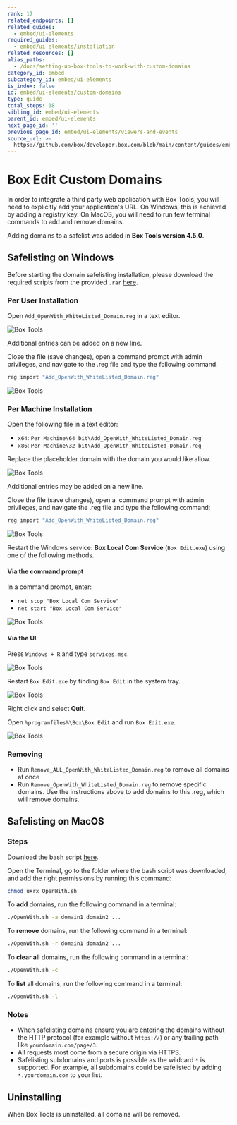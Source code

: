 ```yaml
---
rank: 17
related_endpoints: []
related_guides:
  - embed/ui-elements
required_guides:
  - embed/ui-elements/installation
related_resources: []
alias_paths:
  - /docs/setting-up-box-tools-to-work-with-custom-domains
category_id: embed
subcategory_id: embed/ui-elements
is_index: false
id: embed/ui-elements/custom-domains
type: guide
total_steps: 18
sibling_id: embed/ui-elements
parent_id: embed/ui-elements
next_page_id: ''
previous_page_id: embed/ui-elements/viewers-and-events
source_url: >-
  https://github.com/box/developer.box.com/blob/main/content/guides/embed/ui-elements/custom-domains.md
---
```

# Box Edit Custom Domains

In order to integrate a third party web application with Box Tools, you will
need to explicitly add your application's URL. On Windows, this is achieved by
adding a registry key. On MacOS, you will need to run few terminal commands to
add and remove domains.

<Message>

Adding domains to a safelist was added in **Box Tools version 4.5.0**.

</Message>

## Safelisting on Windows

Before starting the domain safelisting installation, please download the
required scripts from the provided `.rar`
[here](https://cloud.box.com/s/kvc9cysgq1y2yldpvciwlpt7093ho78l).

### Per User Installation

Open `Add_OpenWith_WhiteListed_Domain.reg` in a text editor.

<ImageFrame border>

![Box Tools](./images/box-tools-1.png)

</ImageFrame>

<Message>

Additional entries can be added on a new line.

</Message>

Close the file (save changes), open a command prompt with admin privileges, and
navigate to the .reg file and type the following command.

```sh
reg import "Add_OpenWith_WhiteListed_Domain.reg"
```

<ImageFrame border>

![Box Tools](./images/box-tools-3.png)

</ImageFrame>

### Per Machine Installation

Open the following file in a text editor:

* `x64`: `Per Machine\64 bit\Add_OpenWith_WhiteListed_Domain.reg`
* `x86`: `Per Machine\32 bit\Add_OpenWith_WhiteListed_Domain.reg`

Replace the placeholder domain with the domain you would like allow.

<ImageFrame border>

![Box Tools](./images/box-tools-4.png)

</ImageFrame>

<Message>

Additional entries may be added on a new line.

</Message>

Close the file (save changes), open a  command prompt with admin privileges, and
navigate the .reg file and type the following command:

```sh
reg import "Add_OpenWith_WhiteListed_Domain.reg"
```

<ImageFrame border>

![Box Tools](./images/box-tools-6.png)

</ImageFrame>

Restart the Windows service: **Box Local Com Service** (`Box Edit.exe`) using
one of the following methods.

#### Via the command prompt

In a command prompt, enter:

* `net stop "Box Local Com Service"`
* `net start "Box Local Com Service"`

<ImageFrame border>

![Box Tools](./images/box-tools-7.png)

</ImageFrame>

#### Via the UI

Press `Windows + R` and type `services.msc`.

<ImageFrame border>

![Box Tools](./images/box-tools-8.png)

</ImageFrame>

Restart `Box Edit.exe` by finding `Box Edit` in the system tray.

<ImageFrame border>

![Box Tools](./images/box-tools-9.png)

</ImageFrame>

Right click and select **Quit**.

Open `%programfiles%\Box\Box Edit` and run `Box Edit.exe`.

<ImageFrame border>

![Box Tools](./images/box-tools-10.png)

</ImageFrame>

### Removing

* Run `Remove_ALL_OpenWith_WhiteListed_Domain.reg` to remove all domains at once
* Run `Remove_OpenWith_WhiteListed_Domain.reg` to remove specific domains. Use the instructions above to add domains to this .reg, which will remove domains.

## Safelisting on MacOS

### Steps

Download the bash script
[here](https://cloud.box.com/s/z5qhc7rts6mzrhzfx6cpxeb5ed4ve5u6).

Open the Terminal, go to the folder where the bash script was downloaded, and
add the right permissions by running this command:

```sh
chmod u+rx OpenWith.sh
```

To **add** domains, run the following command in a terminal:

```sh
./OpenWith.sh -a domain1 domain2 ...
```

To **remove** domains, run the following command in a terminal:

```sh
./OpenWith.sh -r domain1 domain2 ...
```

To **clear all** domains, run the following command in a
terminal:

```sh
./OpenWith.sh -c
```

To **list** all domains, run the following command in a terminal:

```sh
./OpenWith.sh -l
```

### Notes

* When safelisting domains ensure you are entering the domains without the HTTP protocol (for example without `https://`) or any trailing path like `yourdomain.com/page/3`.
* All requests most come from a secure origin via HTTPS.
* Safelisting subdomains and ports is possible as the wildcard `*` is supported. For example, all subdomains could be safelisted by adding `*.yourdomain.com` to your list.

## Uninstalling

When Box Tools is uninstalled, all domains will be removed.